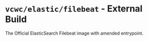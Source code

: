 # `vcwc/elastic/filebeat` - External Build

The Official ElasticSearch Filebeat image with amended entrypoint.
